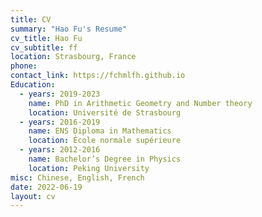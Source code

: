```yaml
---
title: CV
summary: "Hao Fu's Resume"
cv_title: Hao Fu
cv_subtitle: ff
location: Strasbourg, France
phone: 
contact_link: https://fchmlfh.github.io
Education:
  - years: 2019-2023
    name: PhD in Arithmetic Geometry and Number theory
    location: Université de Strasbourg
  - years: 2016-2019
    name: ENS Diploma in Mathematics
    location: École normale supérieure
  - years: 2012-2016
    name: Bachelor’s Degree in Physics
    location: Peking University
misc: Chinese, English, French
date: 2022-06-19
layout: cv
---
```

